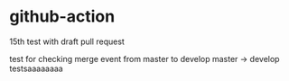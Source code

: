 # github-action

15th test with draft pull request

test for checking merge event from master to develop
master -> develop
testsaaaaaaaa
```
